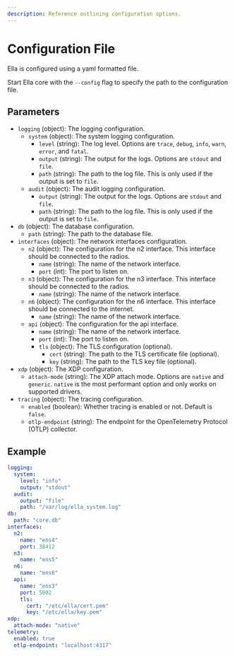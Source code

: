 ```yaml
---
description: Reference outlining configuration options.
---
```


# Configuration File

Ella is configured using a yaml formatted file. 

Start Ella core with the `--config` flag to specify the path to the configuration file.

## Parameters

- `logging` (object): The logging configuration.
    - `system` (object): The system logging configuration.
        - `level` (string): The log level. Options are `trace`, `debug`, `info`, `warn`, `error`, and `fatal`.
        - `output` (string): The output for the logs. Options are `stdout` and `file`.
        - `path` (string): The path to the log file. This is only used if the output is set to `file`.
    - `audit` (object): The audit logging configuration.
        - `output` (string): The output for the logs. Options are `stdout` and `file`.
        - `path` (string): The path to the log file. This is only used if the output is set to `file`.
- `db` (object): The database configuration.
    - `path` (string): The path to the database file.
- `interfaces` (object): The network interfaces configuration.
    - `n2` (object): The configuration for the n2 interface. This interface should be connected to the radios.
        - `name` (string): The name of the network interface. 
        - `port` (int): The port to listen on.
    - `n3` (object): The configuration for the n3 interface. This interface should be connected to the radios.
        - `name` (string): The name of the network interface.
    - `n6` (object): The configuration for the n6 interface. This interface should be connected to the internet.
        - `name` (string): The name of the network interface.
    - `api` (object): The configuration for the api interface.
        - `name` (string): The name of the network interface.
        - `port` (int): The port to listen on.
        - `tls` (object): The TLS configuration (optional).
            - `cert` (string): The path to the TLS certificate file (optional).
            - `key` (string): The path to the TLS key file (optional).
- `xdp` (object): The XDP configuration.
    - `attach-mode` (string): The XDP attach mode. Options are `native` and `generic`. `native` is the most performant option and only works on supported drivers.
- `tracing` (object): The tracing configuration.
    - `enabled` (boolean): Whether tracing is enabled or not. Default is `false`.
    - `otlp-endpoint` (string): The endpoint for the OpenTelemetry Protocol (OTLP) collector.

## Example

```yaml
logging:
  system:
    level: "info"
    output: "stdout"
  audit:
    output: "file"
    path: "/var/log/ella_system.log"
db:
  path: "core.db"
interfaces:
  n2:
    name: "ens4"
    port: 38412
  n3: 
    name: "ens5"
  n6:
    name: "ens6"
  api:
    name: "ens3"
    port: 5002
    tls:
      cert: "/etc/ella/cert.pem"
      key: "/etc/ella/key.pem"
xdp:
  attach-mode: "native"
telemetry:
  enabled: true
  otlp-endpoint: "localhost:4317"
```
